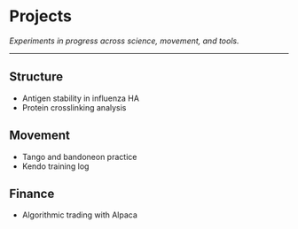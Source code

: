 # Projects

*Experiments in progress across science, movement, and tools.*

---

## Structure

* Antigen stability in influenza HA
* Protein crosslinking analysis

## Movement

* Tango and bandoneon practice
* Kendo training log

## Finance

* Algorithmic trading with Alpaca



